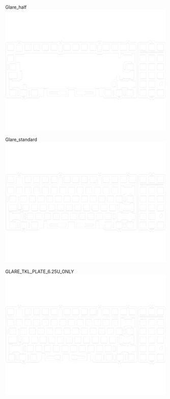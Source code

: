 <br/>Glare_half<br/>![image](./Glare_half.png)<br/>
<br/>Glare_standard<br/>![image](./Glare_standard.png)<br/>
<br/>GLARE_TKL_PLATE_6.25U_ONLY<br/>![image](./GLARE_TKL_PLATE_6.25U_ONLY.png)<br/>
